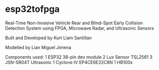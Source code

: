 # esp32tofpga
Real-Time Non-Invasive Vehicle Rear and Blind-Spot Early Collision Detection System using FPGA,
Microwave Radar, and Ultrasonic Sensors

Built and Developed by Kurt Liam Santillan

Modelled by Lian Miguel Jimena


Components used:
1 ESP32 38-pin dev module
2 Lux Sensor TSL2561
3 JSN-SR04T Ultrasonic
1 Cyclone IV EP4CE6E22C8N
1 HB100x

